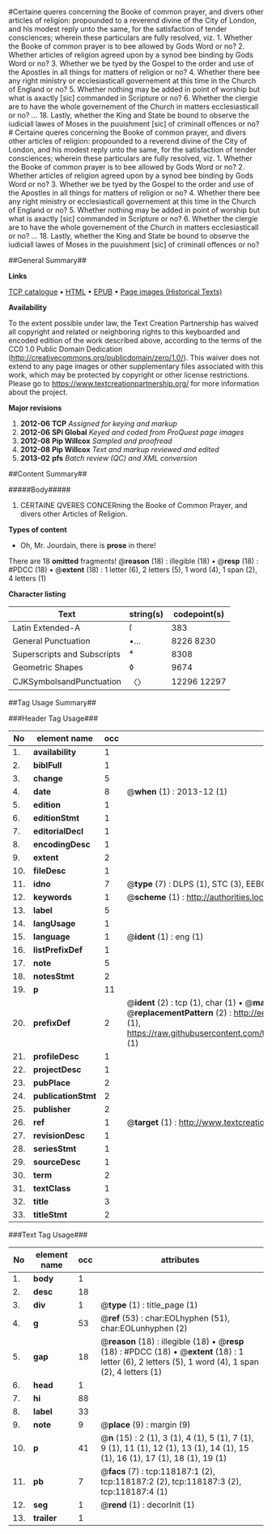 #Certaine queres concerning the Booke of common prayer, and divers other articles of religion: propounded to a reverend divine of the City of London, and his modest reply unto the same, for the satisfaction of tender consciences; wherein these particulars are fully resolved, viz. 1. Whether the Booke of common prayer is to bee allowed by Gods Word or no? 2. Whether articles of religion agreed upon by a synod bee binding by Gods Word or no? 3. Whether we be tyed by the Gospel to the order and use of the Apostles in all things for matters of religion or no? 4. Whether there bee any right ministry or ecclesiasticall governement at this time in the Church of England or no? 5. Whether nothing may be added in point of worship but what is axactly [sic] commanded in Scripture or no? 6. Whether the clergie are to have the whole governement of the Church in matters ecclesiasticall or no? ... 18. Lastly, whether the King and State be bound to observe the iudiciall lawes of Moses in the puuishment [sic] of criminall offences or no?#
Certaine queres concerning the Booke of common prayer, and divers other articles of religion: propounded to a reverend divine of the City of London, and his modest reply unto the same, for the satisfaction of tender consciences; wherein these particulars are fully resolved, viz. 1. Whether the Booke of common prayer is to bee allowed by Gods Word or no? 2. Whether articles of religion agreed upon by a synod bee binding by Gods Word or no? 3. Whether we be tyed by the Gospel to the order and use of the Apostles in all things for matters of religion or no? 4. Whether there bee any right ministry or ecclesiasticall governement at this time in the Church of England or no? 5. Whether nothing may be added in point of worship but what is axactly [sic] commanded in Scripture or no? 6. Whether the clergie are to have the whole governement of the Church in matters ecclesiasticall or no? ... 18. Lastly, whether the King and State be bound to observe the iudiciall lawes of Moses in the puuishment [sic] of criminall offences or no?

##General Summary##

**Links**

[TCP catalogue](http://www.ota.ox.ac.uk/tcp/)  • 
[HTML](http://tei.it.ox.ac.uk/tcp/Texts-HTML/free/A78/A78491.html)  • 
[EPUB](http://tei.it.ox.ac.uk/tcp/Texts-EPUB/free/A78/A78491.epub) • 
[Page images (Historical Texts)](https://historicaltexts.jisc.ac.uk/eebo-99865931e)

**Availability**

To the extent possible under law, the Text Creation Partnership has waived all copyright and related or neighboring rights to this keyboarded and encoded edition of the work described above, according to the terms of the CC0 1.0 Public Domain Dedication (http://creativecommons.org/publicdomain/zero/1.0/). This waiver does not extend to any page images or other supplementary files associated with this work, which may be protected by copyright or other license restrictions. Please go to https://www.textcreationpartnership.org/ for more information about the project.

**Major revisions**

1. __2012-06__ __TCP__ *Assigned for keying and markup*
1. __2012-06__ __SPi Global__ *Keyed and coded from ProQuest page images*
1. __2012-08__ __Pip Willcox__ *Sampled and proofread*
1. __2012-08__ __Pip Willcox__ *Text and markup reviewed and edited*
1. __2013-02__ __pfs__ *Batch review (QC) and XML conversion*

##Content Summary##

#####Body#####

1. CERTAINE QVERES CONCERning the Booke of Common Prayer, and divers other Articles of Religion.

**Types of content**

  * Oh, Mr. Jourdain, there is **prose** in there!

There are 18 **omitted** fragments! 
 @__reason__ (18) : illegible (18)  •  @__resp__ (18) : #PDCC (18)  •  @__extent__ (18) : 1 letter (6), 2 letters (5), 1 word (4), 1 span (2), 4 letters (1)

**Character listing**


|Text|string(s)|codepoint(s)|
|---|---|---|
|Latin Extended-A|ſ|383|
|General Punctuation|•…|8226 8230|
|Superscripts             and Subscripts|⁴|8308|
|Geometric Shapes|◊|9674|
|CJKSymbolsandPunctuation|〈〉|12296 12297|

##Tag Usage Summary##

###Header Tag Usage###

|No|element name|occ|attributes|
|---|---|---|---|
|1.|__availability__|1||
|2.|__biblFull__|1||
|3.|__change__|5||
|4.|__date__|8| @__when__ (1) : 2013-12 (1)|
|5.|__edition__|1||
|6.|__editionStmt__|1||
|7.|__editorialDecl__|1||
|8.|__encodingDesc__|1||
|9.|__extent__|2||
|10.|__fileDesc__|1||
|11.|__idno__|7| @__type__ (7) : DLPS (1), STC (3), EEBO-CITATION (1), PROQUEST (1), VID (1)|
|12.|__keywords__|1| @__scheme__ (1) : http://authorities.loc.gov/ (1)|
|13.|__label__|5||
|14.|__langUsage__|1||
|15.|__language__|1| @__ident__ (1) : eng (1)|
|16.|__listPrefixDef__|1||
|17.|__note__|5||
|18.|__notesStmt__|2||
|19.|__p__|11||
|20.|__prefixDef__|2| @__ident__ (2) : tcp (1), char (1)  •  @__matchPattern__ (2) : ([0-9\-]+):([0-9IVX]+) (1), (.+) (1)  •  @__replacementPattern__ (2) : http://eebo.chadwyck.com/downloadtiff?vid=$1&page=$2 (1), https://raw.githubusercontent.com/textcreationpartnership/Texts/master/tcpchars.xml#$1 (1)|
|21.|__profileDesc__|1||
|22.|__projectDesc__|1||
|23.|__pubPlace__|2||
|24.|__publicationStmt__|2||
|25.|__publisher__|2||
|26.|__ref__|1| @__target__ (1) : http://www.textcreationpartnership.org/docs/. (1)|
|27.|__revisionDesc__|1||
|28.|__seriesStmt__|1||
|29.|__sourceDesc__|1||
|30.|__term__|2||
|31.|__textClass__|1||
|32.|__title__|3||
|33.|__titleStmt__|2||


###Text Tag Usage###

|No|element name|occ|attributes|
|---|---|---|---|
|1.|__body__|1||
|2.|__desc__|18||
|3.|__div__|1| @__type__ (1) : title_page (1)|
|4.|__g__|53| @__ref__ (53) : char:EOLhyphen (51), char:EOLunhyphen (2)|
|5.|__gap__|18| @__reason__ (18) : illegible (18)  •  @__resp__ (18) : #PDCC (18)  •  @__extent__ (18) : 1 letter (6), 2 letters (5), 1 word (4), 1 span (2), 4 letters (1)|
|6.|__head__|1||
|7.|__hi__|88||
|8.|__label__|33||
|9.|__note__|9| @__place__ (9) : margin (9)|
|10.|__p__|41| @__n__ (15) : 2 (1), 3 (1), 4 (1), 5 (1), 7 (1), 9 (1), 11 (1), 12 (1), 13 (1), 14 (1), 15 (1), 16 (1), 17 (1), 18 (1), 19 (1)|
|11.|__pb__|7| @__facs__ (7) : tcp:118187:1 (2), tcp:118187:2 (2), tcp:118187:3 (2), tcp:118187:4 (1)|
|12.|__seg__|1| @__rend__ (1) : decorInit (1)|
|13.|__trailer__|1||
